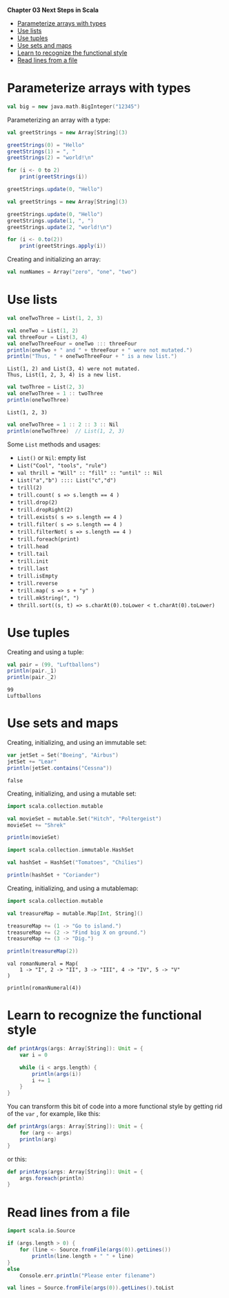 **Chapter 03 Next Steps in Scala**


<!-- vim-markdown-toc GFM -->

* [Parameterize arrays with types](#parameterize-arrays-with-types)
* [Use lists](#use-lists)
* [Use tuples](#use-tuples)
* [Use sets and maps](#use-sets-and-maps)
* [Learn to recognize the functional style](#learn-to-recognize-the-functional-style)
* [Read lines from a file](#read-lines-from-a-file)

<!-- vim-markdown-toc -->

# Parameterize arrays with types
```scala
val big = new java.math.BigInteger("12345")
```
Parameterizing an array with a type:
```scala
val greetStrings = new Array[String](3)

greetStrings(0) = "Hello"
greetStrings(1) = ", "
greetStrings(2) = "world!\n"

for (i <- 0 to 2)
    print(greetStrings(i))

greetStrings.update(0, "Hello")
```


```scala
val greetStrings = new Array[String](3)

greetStrings.update(0, "Hello")
greetStrings.update(1, ", ")
greetStrings.update(2, "world!\n")

for (i <- 0.to(2))
    print(greetStrings.apply(i))
```
Creating and initializing an array:
```scala
val numNames = Array("zero", "one", "two")
```

# Use lists
```scala
val oneTwoThree = List(1, 2, 3)
```

```scala
val oneTwo = List(1, 2)
val threeFour = List(3, 4)
val oneTwoThreeFour = oneTwo ::: threeFour
println(oneTwo + " and " + threeFour + " were not mutated.")
println("Thus, " + oneTwoThreeFour + " is a new list.")
```
```
List(1, 2) and List(3, 4) were not mutated.
Thus, List(1, 2, 3, 4) is a new list.
```

```scala
val twoThree = List(2, 3)
val oneTwoThree = 1 :: twoThree
println(oneTwoThree)
```
```
List(1, 2, 3)
```



```scala
val oneTwoThree = 1 :: 2 :: 3 :: Nil
println(oneTwoThree)  // List(1, 2, 3)
```

Some `List` methods and usages:
- `List()` or `Nil`: empty list
- `List("Cool", "tools", "rule")`
- `val thrill = "Will" :: "fill" :: "until" :: Nil`
- `List("a","b") :::: List("c","d")`
- `trill(2)`
- `trill.count( s => s.length == 4 )`
- `trill.drop(2)`
- `trill.dropRight(2)`
- `trill.exists( s => s.length == 4 )`
- `trill.filter( s => s.length == 4 )`
- `trill.filterNot( s => s.length == 4 )`
- `trill.foreach(print)`
- `trill.head`
- `trill.tail`
- `trill.init`
- `trill.last`
- `trill.isEmpty`
- `trill.reverse`
- `trill.map( s => s + "y" )`
- `trill.mkString(", ")`
- `thrill.sort((s, t) => s.charAt(0).toLower < t.charAt(0).toLower)`


# Use tuples
Creating and using a tuple:
```scala
val pair = (99, "Luftballons")
println(pair._1)
println(pair._2)
```
```
99
Luftballons
```

# Use sets and maps
Creating, initializing, and using an immutable set:
```scala
var jetSet = Set("Boeing", "Airbus")
jetSet += "Lear"
println(jetSet.contains("Cessna"))
```
```
false
```
Creating, initializing, and using a mutable set:
```scala
import scala.collection.mutable

val movieSet = mutable.Set("Hitch", "Poltergeist")
movieSet += "Shrek"

println(movieSet)
```

```scala
import scala.collection.immutable.HashSet

val hashSet = HashSet("Tomatoes", "Chilies")

println(hashSet + "Coriander")
```
Creating, initializing, and using a mutablemap:
```scala
import scala.collection.mutable

val treasureMap = mutable.Map[Int, String]()

treasureMap += (1 -> "Go to island.")
treasureMap += (2 -> "Find big X on ground.")
treasureMap += (3 -> "Dig.")

println(treasureMap(2))
```
```scacla
val romanNumeral = Map(
    1 -> "I", 2 -> "II", 3 -> "III", 4 -> "IV", 5 -> "V"
)

println(romanNumeral(4))
```

# Learn to recognize the functional style
```scala
def printArgs(args: Array[String]): Unit = {
    var i = 0

    while (i < args.length) {
        println(args(i))
        i += 1
    }
}
```

You can transform this bit of code into a more functional style by getting rid of the `var` , for example, like this:
```scala
def printArgs(args: Array[String]): Unit = {
    for (arg <- args)
    println(arg)
}
```

or this:

```scala
def printArgs(args: Array[String]): Unit = {
    args.foreach(println)
}
```

# Read lines from a file
```scala
import scala.io.Source

if (args.length > 0) {
    for (line <- Source.fromFile(args(0)).getLines())
        println(line.length + " " + line)
}
else
    Console.err.println("Please enter filename")
```



```scala
val lines = Source.fromFile(args(0)).getLines().toList
```
